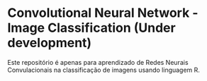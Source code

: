 
<!-- README.md is generated from README.Rmd. Please edit that file -->

# Convolutional Neural Network - Image Classification (Under development)

<!-- badges: start -->
<!-- badges: end -->

Este repositório é apenas para aprendizado de Redes Neurais
Convulacionais na classificação de imagens usando linguagem R.
